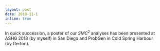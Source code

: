 ```yaml
---
layout: post
date: 2018-11-1
inline: true
---
```


In quick succession, a poster of our $SMC^2$ analyses has been presented at ASHG 2018 (by myself) in San Diego and ProbGen in Cold Spring Harbour (by Gerton). 
